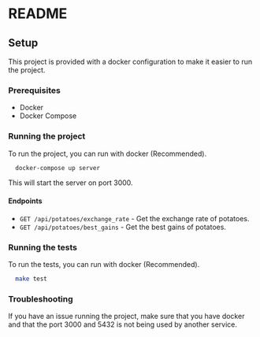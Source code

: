 # README

## Setup

This project is provided with a docker configuration to make it easier to run the project.

### Prerequisites

- Docker
- Docker Compose

### Running the project

To run the project, you can run with docker (Recommended).

```sh
  docker-compose up server
```
This will start the server on port 3000.

#### Endpoints

- `GET /api/potatoes/exchange_rate` - Get the exchange rate of potatoes.
- `GET /api/potatoes/best_gains` - Get the best gains of potatoes.

### Running the tests

To run the tests, you can run with docker (Recommended).

```sh
  make test
```

### Troubleshooting

If you have an issue running the project, make sure that you have docker and that the port 3000 and 5432 is not being used by another service.